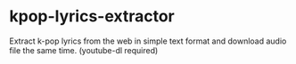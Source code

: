 # kpop-lyrics-extractor
Extract k-pop lyrics from the web in simple text format and download audio file the same time. (youtube-dl required)
